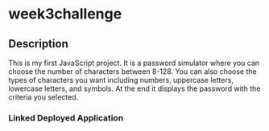 # week3challenge
## Description
This is my first JavaScript project.  It is a password simulator where you can choose the number of characters between 8-128. You can also choose the types of characters you want including numbers, uppercase letters, lowercase letters, and symbols.  At the end it displays the password with the criteria you selected.
### Linked Deployed Application
